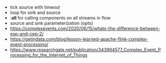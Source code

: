 - tick source with timeout
- loop for sink and source
- :__all__ for calling components on all streams in flow
- source and sink parameterization (opts)
- https://complexevents.com/2020/06/15/whats-the-difference-between-esp-and-cep-2/
- https://getindata.com/blog/lesson-learned-apache-flink-complex-event-processing/
- https://www.researchgate.net/publication/343994577_Complex_Event_Processing_for_the_Internet_of_Things